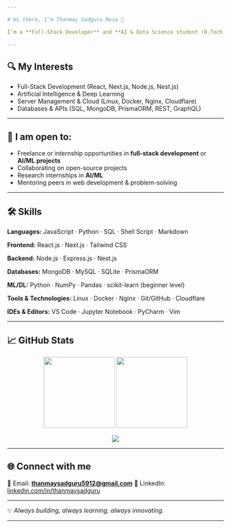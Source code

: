 ```yaml
---

# Hi there, I’m Thanmay Sadguru Musa 👋

I’m a **Full-Stack Developer** and **AI & Data Science student (B.Tech.)** passionate about building scalable applications, experimenting with AI, and solving real-world problems. From deploying Linux servers with Docker + Cloudflare to building portals used by 150+ students, I love creating products that make an impact.

---
```


## 🔍 My Interests

* Full-Stack Development (React, Next.js, Node.js, Nest.js)
* Artificial Intelligence & Deep Learning
* Server Management & Cloud (Linux, Docker, Nginx, Cloudflare)
* Databases & APIs (SQL, MongoDB, PrismaORM, REST, GraphQL)

---

## 🤝 I am open to:

* Freelance or internship opportunities in **full-stack development** or **AI/ML projects**
* Collaborating on open-source projects
* Research internships in **AI/ML**
* Mentoring peers in web development & problem-solving

---

## 🛠 Skills

**Languages:**
JavaScript · Python · SQL · Shell Script · Markdown

**Frontend:**
React.js · Next.js · Tailwind CSS

**Backend:**
Node.js · Express.js · Nest.js

**Databases:**
MongoDB · MySQL · SQLite · PrismaORM

**ML/DL:**
Python · NumPy · Pandas · scikit-learn (beginner level)

**Tools & Technologies:**
Linux · Docker · Nginx · Git/GitHub · Cloudflare

**IDEs & Editors:**
VS Code · Jupyter Notebook · PyCharm · Vim

---

## 📈 GitHub Stats

<p align="center">  
  <img src="https://github-readme-stats.vercel.app/api?username=SeveredSeikyo&show_icons=true&theme=tokyonight" height="165"/>  
  <img src="https://github-readme-streak-stats.herokuapp.com/?user=SeveredSeikyo&theme=tokyonight" height="165"/>  
</p>  

<p align="center">  
  <img src="https://github-readme-stats.vercel.app/api/top-langs/?username=SeveredSeikyo&layout=compact&theme=tokyonight"/>  
</p>  

---

## 🌐 Connect with me

📧 Email: **[thanmaysadguru5912@gmail.com](mailto:thanmaysadguru5912@gmail.com)**
💼 LinkedIn: [linkedin.com/in/thanmaysadguru](https://linkedin.com/in/thanmaysadguru)

---

✨ *Always building, always learning, always innovating.*

---
